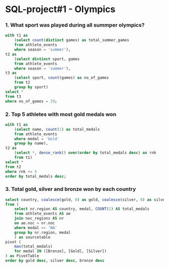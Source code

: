 # SQL-project#1 - Olympics

### 1. What sport was played during all summper olympics?
````sql
with t1 as
	(select count(distinct games) as total_summer_games
	from athlete_events
	where season = 'summer'),
t2 as
	(select distinct sport, games
	from athlete_events
	where season = 'summer'),
t3 as
	(select sport, count(games) as no_of_games
	from t2
	group by sport)
select *
from t3
where no_of_games = 29;
````
### 2. Top 5 athletes with most gold medals won
````sql
with t1 as
	(select name, count(1) as total_medals
	from athlete_events
	where medal = 'Gold'
	group by name),
t2 as
	(select *, dense_rank() over(order by total_medals desc) as rnk
	from t1)
select *
from t2
where rnk <= 5
order by total_medals desc;
````
<!--  used dense_rank so no rank number will be skipped
order by added at the end of the query, not within the CTE so it will run in SSMS -->
### 3. Total gold, silver and bronze won by each country
````sql
select country, coalesce(gold, 0) as gold, coalesce(silver, 0) as silver, coalesce(bronze, 0) as bronze
from (
    select nr.region AS country, medal, COUNT(1) AS total_medals
    from athlete_events AS ae
    join noc_regions AS nr 
	on ae.noc = nr.noc
    where medal <> 'NA'
    group by nr.region, medal
	) as sourcetable
pivot (
    max(total_medals)
    for medal IN ([Bronze], [Gold], [Silver])
) as PivotTable
order by gold desc, silver desc, bronze desc
````
